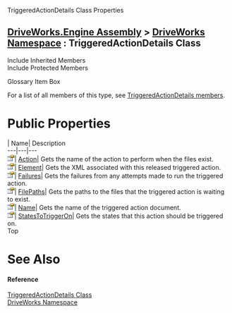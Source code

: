 TriggeredActionDetails Class Properties   
  
[DriveWorks.Engine Assembly](topic2156.md) > [DriveWorks Namespace](topic2159.md) : TriggeredActionDetails Class  
---  
  
Include Inherited Members    
Include Protected Members    


Glossary Item Box

For a list of all members of this type, see [TriggeredActionDetails members](topic5725.md).

# Public Properties

| Name| Description  
---|---|---  
![Public Property](dotnetimages/publicProperty.gif)| [Action](topic5731.md)| Gets the name of the action to perform when the files exist.   
![Public Property](dotnetimages/publicProperty.gif)| [Element](topic5732.md)| Gets the XML associated with this released triggered action.   
![Public Property](dotnetimages/publicProperty.gif)| [Failures](topic5733.md)| Gets the failures from any attempts made to run the triggered action.   
![Public Property](dotnetimages/publicProperty.gif)| [FilePaths](topic5734.md)| Gets the paths to the files that the triggered action is waiting to exist.   
![Public Property](dotnetimages/publicProperty.gif)| [Name](topic5735.md)| Gets the name of the triggered action document.   
![Public Property](dotnetimages/publicProperty.gif)| [StatesToTriggerOn](topic5736.md)| Gets the states that this action should be triggered on.   
Top

# See Also

#### Reference

[TriggeredActionDetails Class](topic5724.md)   
[DriveWorks Namespace](topic2159.md)


